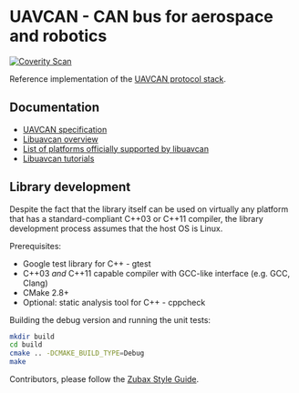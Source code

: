 UAVCAN - CAN bus for aerospace and robotics
===========================================

[![Coverity Scan](https://scan.coverity.com/projects/1513/badge.svg)](https://scan.coverity.com/projects/1513)

Reference implementation of the [UAVCAN protocol stack](http://uavcan.org/).

## Documentation

* [UAVCAN specification](http://uavcan.org/UAVCAN_specification)
* [Libuavcan overview](http://uavcan.org/Libuavcan)
* [List of platforms officially supported by libuavcan](http://uavcan.org/List_of_platforms_officially_supported_by_libuavcan)
* [Libuavcan tutorials](http://uavcan.org/Libuavcan_tutorials)

## Library development

Despite the fact that the library itself can be used on virtually any platform that has a standard-compliant C++03 or C++11 compiler, the library development process assumes that the host OS is Linux.

Prerequisites:

* Google test library for C++ - gtest
* C++03 *and* C++11 capable compiler with GCC-like interface (e.g. GCC, Clang)
* CMake 2.8+
* Optional: static analysis tool for C++ - cppcheck

Building the debug version and running the unit tests:
```bash
mkdir build
cd build
cmake .. -DCMAKE_BUILD_TYPE=Debug
make
```

Contributors, please follow the [Zubax Style Guide](https://github.com/Zubax/zubax_style_guide).
